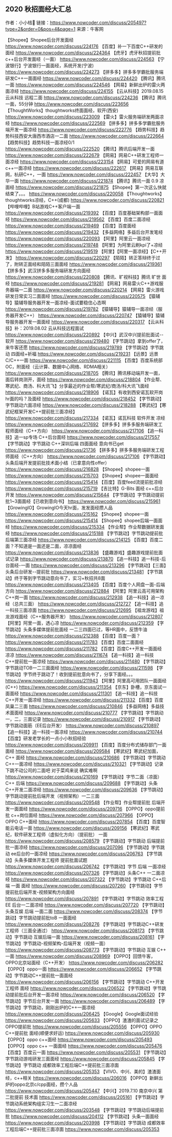##  2020 秋招面经大汇总

  作者：小小桔🍊
链接：<https://www.nowcoder.com/discuss/205497?type=2&order=0&pos=4&page=1>
来源：牛客网

【Shopee】Shopee后台开发面经    <https://www.nowcoder.com/discuss/224176>
【百度】补一下百度C++研发的面经    <https://www.nowcoder.com/discuss/224364>
【虎牙】虎牙秋招提前批c++后台开发面经（一面）    <https://www.nowcoder.com/discuss/224563>
【宁波银行】宁波银行一面面经，系统开发(宁波)    <https://www.nowcoder.com/discuss/224273>
【拼多多】拼多多学霸批服务端研发C++一面面经    <https://www.nowcoder.com/discuss/224420>
【腾讯】腾讯一面    <https://www.nowcoder.com/discuss/224546>
【网易】新鲜出炉的雷火两面凉经    <https://www.nowcoder.com/discuss/224155>
【云从科技】2019.08.15 云从科技 远程二面    <https://www.nowcoder.com/discuss/224236>
【腾讯】腾讯一面，55分钟    <https://www.nowcoder.com/discuss/223656>
【ThoughtWorks】thoughtworks终面面经，软开(西安)    <https://www.nowcoder.com/discuss/223009>
【雷火】雷火服务端研发两面凉经    <https://www.nowcoder.com/discuss/222569>
【拼多多】拼多多学霸批服务端开发一面凉经    <https://www.nowcoder.com/discuss/222776>
【趋势科技】趋势科技西安大唐西市酒店一二面    <https://www.nowcoder.com/discuss/222664>
【趋势科技】趋势科技一面凉经0/1    <https://www.nowcoder.com/discuss/222520>
【腾讯】腾讯后端开发一面    <https://www.nowcoder.com/discuss/222679>
【网易】网易C++研发工程师一面凉经    <https://www.nowcoder.com/discuss/223154>
【网易】可爱的网易有道c++一面凉经    <https://www.nowcoder.com/discuss/222617>
【网易】网易互联网，杭研C++，一面    <https://www.nowcoder.com/discuss/222457>
【大华】大华一面    <https://www.nowcoder.com/discuss/221874>
【腾讯】腾讯一面 0.9 凉面经    <https://www.nowcoder.com/discuss/221875>
【Shopee】第一次这么快就结束了。。。    <https://www.nowcoder.com/discuss/220058>
【Thoughtworks】thoughtworks凉经，C++(成都)    <https://www.nowcoder.com/discuss/220821>
【哔哩哔哩】B站游戏C++客户端一面    <https://www.nowcoder.com/discuss/219392>
【百度】百度基础架构部一面面经    <https://www.nowcoder.com/discuss/219562>
【百度】百度二面凉经    <https://www.nowcoder.com/discuss/219469>
【百度】百度面经    <https://www.nowcoder.com/discuss/219432>
【多益网络】多益后台开发笔经    <https://www.nowcoder.com/discuss/220093>
【阿里】阿里云一面凉经    <https://www.nowcoder.com/discuss/219748>
【阿里】为阿里云刷kpi了+凉经    <https://www.nowcoder.com/discuss/219519>
【阿里】【阿里一面凉经】【C++开发】    <https://www.nowcoder.com/discuss/220297>
【陌陌】转正答辩终于过了，附转正面经和陌陌三面面经    <https://www.nowcoder.com/discuss/219361>
【拼多多】武汉拼多多服务端研发方向面经    <https://www.nowcoder.com/discuss/220808>
【腾讯、旷视科技】腾讯 旷世 面经    <https://www.nowcoder.com/discuss/219281>
【网易】网易雷火C++游戏服务器端一二面    <https://www.nowcoder.com/discuss/220214>
【网易】雷火游戏研发日常实习二面面经    <https://www.nowcoder.com/discuss/220575>
【猿辅导】猿辅导服务器开发一面凉经-面试要稳住心态啊    <https://www.nowcoder.com/discuss/219782>
【猿辅导】猿辅导一面凉经（服务器开发C++）    <https://www.nowcoder.com/discuss/220747>
【猿辅导】猿辅导服务器开发一面面经    <https://www.nowcoder.com/discuss/220317>
【云从科技】补：2019.08.02 云从科技远程面试    <https://www.nowcoder.com/discuss/220892>
【中兴】武汉中兴提前批面试--软开    <https://www.nowcoder.com/discuss/219480>
【字节跳动】拿到offer了，来牛客还愿    <https://www.nowcoder.com/discuss/219789>
【字节跳动】字节跳动 四面经+祈福    <https://www.nowcoder.com/discuss/219231>
【远景】远景C/C++一面    <https://www.nowcoder.com/discuss/221115>
【百度】百度系统部OC，附面经（云计算、数据中心网络、RDMA相关）    <https://www.nowcoder.com/discuss/218705>
【腾讯】腾讯移动端开发一面，面后转岗测开，面经    <https://www.nowcoder.com/discuss/218804>
【作业帮、寒武纪、商汤、科大讯飞】分享最近的作业帮/寒武纪/商汤/科大讯飞面经    <https://www.nowcoder.com/discuss/218906>
【诺瓦】有收到西安诺瓦软开岗hr面的吗？及面经    <https://www.nowcoder.com/discuss/218452>
【字节跳动】字节跳动六面凉经    <https://www.nowcoder.com/discuss/218288>
【寒武纪】【寒武纪框架开发C++提前批三面凉经】    <https://www.nowcoder.com/discuss/217334>
【诺瓦】诺瓦科技 软件开发 凉经    <https://www.nowcoder.com/discuss/217692>
【拼多多】拼多多服务端研发工程师面经（C++方向）    <https://www.nowcoder.com/discuss/217106>
【追一科技】追一sp专场 C++后台面经    <https://www.nowcoder.com/discuss/217557>
【字节跳动】字节跳动 C++深圳后端 四面面经 意向书已get    <https://www.nowcoder.com/discuss/21736>
【拼多多】拼多多服务端研发工程师面经（C++方向）    <https://www.nowcoder.com/discuss/217106>
【字节跳动】头条后端开发提前批技术面小结（已拿意向性offer）    <https://www.nowcoder.com/discuss/216828>
【Shopee】shopee一面    <https://www.nowcoder.com/discuss/215703>
【Shopee】shopee一面面经    <https://www.nowcoder.com/discuss/215414>
【百度】百度feed流提前批凉经    <https://www.nowcoder.com/discuss/215719>
【吉比特】G-Bits 面经 c++后台开发    <https://www.nowcoder.com/discuss/215644>
【字节跳动】字节跳动提前批1~3面面经【已收到意向书】    <https://www.nowcoder.com/discuss/215961>
【GrowingIO】GrowingIO今天hr面，发发面经攒人品    <https://www.nowcoder.com/discuss/215162>
【Shopee】shopee一面    <https://www.nowcoder.com/discuss/215414>
【Shopee】shopee后端一面面经    <https://www.nowcoder.com/discuss/215334>
【作业帮】作业帮数据研发面经    <https://www.nowcoder.com/discuss/215188>
【字节跳动】字节跳动提前批后端第三面凉经    <https://www.nowcoder.com/discuss/214125>
【百度】百度二面？不知道是一面还是二面，凉凉面经    <https://www.nowcoder.com/discuss/213836>
【盛趣游戏】盛趣游戏提前批面试记录    <https://www.nowcoder.com/discuss/213870>
【追一科技】追一科技-后台面经-一面    <https://www.nowcoder.com/discuss/213296>
【字节跳动】【三面】头条后台研发--提前批    <https://www.nowcoder.com/discuss/213481>
【字节跳动】终于等到字节跳动意向书了，实习+秋招共8面    <https://www.nowcoder.com/discuss/213405>
【百度】百度个人网盘一面-后端方向    <https://www.nowcoder.com/discuss/212884>
【阿里】阿里云高可用架构 C++岗一面    <https://www.nowcoder.com/discuss/212938>
【追一科技】追一凉经（总共三面）    <https://www.nowcoder.com/discuss/212727>
【追一科技】追一科技三面凉面    <https://www.nowcoder.com/discuss/212695>
【祖龙游戏】祖龙游戏面经（C++服务器开发）    <https://www.nowcoder.com/discuss/212807>
【阿里】阿里一面，透心凉    <https://www.nowcoder.com/discuss/212359>
【字节跳动】头条多媒体提前批面经 一二三四面已过，等HR面中，反馈牛油    <https://www.nowcoder.com/discuss/212388>
【百度】百度一面？    <https://www.nowcoder.com/discuss/211783>
【百度】百度二面面经    <https://www.nowcoder.com/discuss/211782>
【百度】百度C++开发一面面经 凉凉    <https://www.nowcoder.com/discuss/211674>
【追一科技】追一科技C++提前批一面凉经    <https://www.nowcoder.com/discuss/211480>
【字节跳动】字节跳动TOB一二三面面经    <https://www.nowcoder.com/discuss/211598>
【字节跳动】字节终于跳动了！收到提前批意向书了，分享下面经。。。    <https://www.nowcoder.com/discuss/211943>
【阿里】阿里高可用团队一面面经(C++)    <https://www.nowcoder.com/discuss/211354>
【京东】卧槽，京东面试一面面经    <https://www.nowcoder.com/discuss/211301>
【追一科技】追一科技C++开发一面凉经    <https://www.nowcoder.com/discuss/211332>
【百度】百度凤巢二三面    <https://www.nowcoder.com/discuss/210846>
【多益网络】多益技术面面经    <https://www.nowcoder.com/discuss/210777>
【字节跳动】字节跳动一，二，三面记录    <https://www.nowcoder.com/discuss/210917>
【字节跳动】字节跳动面筋（EE后台开发）    <https://www.nowcoder.com/discuss/210897>
【追一科技】追一科技一面凉经    <https://www.nowcoder.com/discuss/210744>
【百度】研发老学长的一点小小秋招经验    <https://www.nowcoder.com/discuss/209911>
【百度】百度分布式储存部门一面面经    <https://www.nowcoder.com/discuss/209584>
【寒武纪】寒武纪加面，C++ 面经    <https://www.nowcoder.com/discuss/210686>
【字节跳动】字节跳动C++一面凉经    <https://www.nowcoder.com/discuss/210321>
【字节跳动】记录下跳不动公司的二面吧 对于菜鸡来说 确实难啊    <https://www.nowcoder.com/discuss/210169>
【字节跳动】字节二面（凉面）C++ 后端    <https://www.nowcoder.com/discuss/209688>
【字节跳动】头条C++开发二面凉经    <https://www.nowcoder.com/discuss/209636>
【字节跳动】字节跳动提前批后端开发（视频架构）一二三面    <https://www.nowcoder.com/discuss/209548>
【作业帮】作业帮提前批 后端开发一面面经    <https://www.nowcoder.com/discuss/209716>
【OPPO】oppo提前批 c++岗位面经    <https://www.nowcoder.com/discuss/207966>
【OPPO】OPPO C++面经    <https://www.nowcoder.com/discuss/207854>
【百度】百度智能云电话一面    <https://www.nowcoder.com/discuss/209156>
【寒武纪】寒武纪，软件研发工程师（虚拟化方向）（提前批） 一面    <https://www.nowcoder.com/discuss/208579>
【字节跳动】字节跳动 后端提前批一面凉经    <https://www.nowcoder.com/discuss/207096>
【字节跳动】字节跳动 ee后台的一面凉经    <https://www.nowcoder.com/discuss/206763>
【字节跳动】头条多媒体开发工程师 提前批面试题    <https://www.nowcoder.com/discuss/206742>
【字节跳动】字节 后端 一面凉经    <https://www.nowcoder.com/discuss/207326>
【字节跳动】头条C++ 一二面凉经    <https://www.nowcoder.com/discuss/207322>
【字节跳动】字节跳动 C++后端 一面 面经    <https://www.nowcoder.com/discuss/207260>
【字节跳动】字节提前批后端开发-视频架构方向面经    <https://www.nowcoder.com/discuss/207891>
【字节跳动】字节跳动 效率工程EE 后台一二面凉经    <https://www.nowcoder.com/discuss/207720>
【字节跳动】头条互娱 后端 一面二面    <https://www.nowcoder.com/discuss/208374>
【字节跳动】字节跳动提前批toB 一面面经    <https://www.nowcoder.com/discuss/208276>
【字节跳动】字节跳动C++研发工程师（三面全通过）    <https://www.nowcoder.com/discuss/208173>
【字节跳动】字节跳动 互娱后端一面    <https://www.nowcoder.com/discuss/208161>
【字节跳动】字节跳动-视频架构-后端开发（视频一面）    <https://www.nowcoder.com/discuss/208773>
【字节跳动】字节跳动 互娱 C++ 一面    <https://www.nowcoder.com/discuss/208969>
【OPPO】回馈牛客，OPPO北京站面经（C++开发）    <https://www.nowcoder.com/discuss/206282>
【OPPO】oppo一面    <https://www.nowcoder.com/discuss/206652>
【字节跳动】字节跳动C++提前批一面面经    <https://www.nowcoder.com/discuss/206156>
【字节跳动】字节跳动 C++开发工程师 面经    <https://www.nowcoder.com/discuss/206522>
【字节跳动】字节跳动提前批后台开发一面凉经    <https://www.nowcoder.com/discuss/206520>
【字节跳动】字节后台开发一面    <https://www.nowcoder.com/discuss/206489>
【字节跳动】字节跳动，刚刚出炉的C++一面凉经    <https://www.nowcoder.com/discuss/206425>
【Google】Google面试经验    <https://www.nowcoder.com/discuss/205633>
【OPPO】渣渣的面试记录之OPPO提前批    <https://www.nowcoder.com/discuss/205556>
【OPPO】OPPO C++提前批 面经(顺便求好运)    <https://www.nowcoder.com/discuss/205930>
【OPPO】oppo c++面经    <https://www.nowcoder.com/discuss/205493>
【OPPO】oppo c++ 一面面经    <https://www.nowcoder.com/discuss/205476>
【百度】百度云一面    <https://www.nowcoder.com/discuss/205531>
【字节跳动】字节跳动游戏研发三面面经    <https://www.nowcoder.com/discuss/205845>
【字节跳动】字节跳动 成都效率工程后端C++提前批三面凉面    <https://www.nowcoder.com/discuss/205353>
【VIVO、中兴、美的】渣渣面经，c++相关    <https://www.nowcoder.com/discuss/206016>
【OPPO】新鲜出炉的oppo北京c/cpp面经，攒个人品    <https://www.nowcoder.com/discuss/205447>
【中兴】2019.7.10 南京中兴 第二批提前 技术面    <https://www.nowcoder.com/discuss/205161>
【字节跳动】字节跳动系统架构组实习生一二面凉经    <https://www.nowcoder.com/discuss/203548>
【字节跳动】字节跳动后端提前批    <https://www.nowcoder.com/discuss/204112>
【字节跳动】头条一面面经    <https://www.nowcoder.com/discuss/203998>
【字节跳动】字节跳动 成都效率工程后端C++提前批三面凉面    <https://www.nowcoder.com/discuss/205353>  